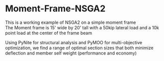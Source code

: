 # Moment-Frame-NSGA2
This is a working example of NSGA2 on a simple moment frame <br />The Moment frame is 15' wide by 20' tall with a 50kip lateral load and a 10k point load at the center of the frame beam

   Using PyNite for structural analysis and PyMOO for multi-objective optimization, we find a range of optimal section sizes that both minimize deflection and member self weight (performance and economy)

